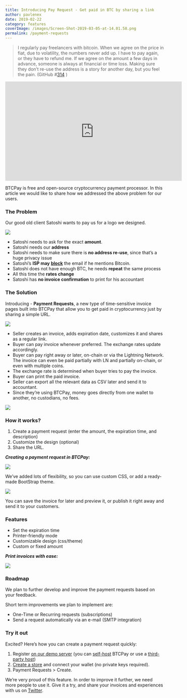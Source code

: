 ```yaml
---
title: Introducing Pay Request - Get paid in BTC by sharing a link
author: pavlenex
date: 2019-02-22
category: features
coverImage: /images/Screen-Shot-2019-03-05-at-14.01.58.png
permalink: /payment-requests
---
```


> I regularly pay freelancers with bitcoin. When we agree on the price in fiat, due to volatility, the numbers never add up. I have to pay again, or they have to refund me. If we agree on the amount a few days in advance, someone is always at financial or time loss. Making sure they don’t re-use the address is a story for another day, but you feel the pain. (GitHub #[314](https://github.com/btcpayserver/btcpayserver/issues/314) )

<iframe src="https://www.youtube-nocookie.com/embed/j6CvwDPvfzQ" width="560" height="315" frameborder="0" allowfullscreen="allowfullscreen"></iframe>

BTCPay is free and open-source cryptocurrency payment processor. In this article we would like to share how we addressed the above problem for our users.

### The Problem

Our good old client Satoshi wants to pay us for a logo we designed.

![](/images/BitcoinPayLink.png)

- Satoshi needs to ask for the exact **amount**.
- Satoshi needs our **address**
- Satoshi needs to make sure there is **no address re-use**, since that’s a huge privacy issue
- Satoshi’s **ISP may** [**block**](https://old.reddit.com/r/Bitcoin/comments/agru8z/email_provider_blocking_messages_with_bitcoin_word/) the email if he mentions Bitcoin.
- Satoshi does not have enough BTC, he needs **repeat** the same process
- All this time the **rates change**
- Satoshi has **no invoice confirmation** to print for his accountant

### The Solution

Introducing - **Payment Requests**, a new type of time-sensitive invoice pages built into BTCPay that allow you to get paid in cryptocurrency just by sharing a simple URL.

![](/images/BitcoinPayLink2.png)

- Seller creates an invoice, adds expiration date, customizes it and shares as a regular link.
- Buyer can pay invoice whenever preferred. The exchange rates update accordingly.
- Buyer can pay right away or later, on-chain or via the Lightning Network. The invoice can even be paid partially with LN and partially on-chain, or even with multiple coins.
- The exchange rate is determined when buyer tries to pay the invoice.
- Buyer can print the paid invoice.
- Seller can export all the relevant data as CSV later and send it to accountant.
- Since they’re using BTCPay, money goes directly from one wallet to another, no custodians, no fees.

**![](/images/BTCPay-payment-Requests-1.gif)**

### How it works?

1. Create a payment request (enter the amount, the expiration time, and description)
2. Customize the design (optional)
3. Share the URL.

***Creating a payment request in BTCPay:***

![](/images/BTCPay-payment-Requests.gif)

We’ve added lots of flexibility, so you can use custom CSS, or add a ready-made BootStrap theme.

![](/images/BTCPayRequestDesign.gif)

You can save the invoice for later and preview it, or publish it right away and send it to your customers.

### Features

- Set the expiration time
- Printer-friendly mode
- Customizable design (css/theme)
- Custom or fixed amount

***Print invoices with ease:***

![](/images/Print-Preview-BItcoin-Invoice.png)

### Roadmap

We plan to further develop and improve the payment requests based on your feedback.

Short term improvements we plan to implement are:

- One-Time or Recurring requests (subscriptions)
- Send a request automatically via an e-mail (SMTP integration)

### Try it out

Excited? Here’s how you can create a payment request quickly:

1. Register [on our demo server](https://mainnet.demo.btcpayserver.org/Account/Register) (you can [self-host](https://docs.btcpayserver.org/deployment/deployment) BTCPay or use a [third-party host](https://docs.btcpayserver.org/deployment/thirdpartyhosting))
2. [Create a store](https://docs.btcpayserver.org/btcpay-basics/gettingstarted#creating-btcpay-store) and connect your wallet (no private keys required).
3. Payment Requests > Create.

We’re very proud of this feature. In order to improve it further, we need more people to use it. Give it a try, and share your invoices and experiences with us on [Twitter](https://twitter.com/BtcpayServer).
